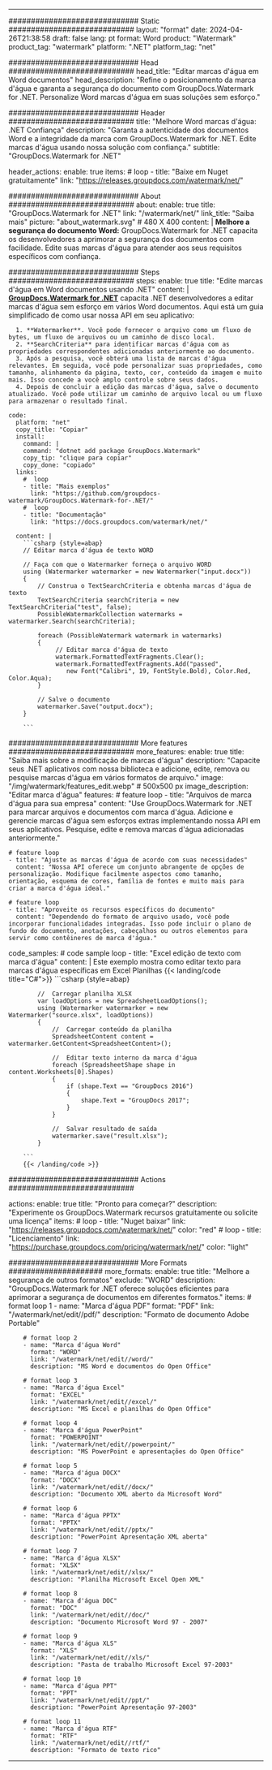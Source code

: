 
---
############################# Static ############################
layout: "format"
date:  2024-04-26T21:38:58
draft: false
lang: pt
format: Word
product: "Watermark"
product_tag: "watermark"
platform: ".NET"
platform_tag: "net"

############################# Head ############################
head_title: "Editar marcas d'água em Word documentos"
head_description: "Refine o posicionamento da marca d'água e garanta a segurança do documento com GroupDocs.Watermark for .NET. Personalize Word marcas d'água em suas soluções sem esforço."

############################# Header ############################
title: "Melhore Word marcas d'água: .NET Confiança" 
description: "Garanta a autenticidade dos documentos Word e a integridade da marca com GroupDocs.Watermark for .NET. Edite marcas d'água usando nossa solução com confiança."
subtitle: "GroupDocs.Watermark for .NET" 

header_actions:
  enable: true
  items:
    #  loop
    - title: "Baixe em Nuget gratuitamente"
      link: "https://releases.groupdocs.com/watermark/net/"
      
############################# About ############################
about:
    enable: true
    title: "GroupDocs.Watermark for .NET"
    link: "/watermark/net/"
    link_title: "Saiba mais"
    picture: "about_watermark.svg" # 480 X 400
    content: |
       **Melhore a segurança do documento Word:** GroupDocs.Watermark for .NET capacita os desenvolvedores a aprimorar a segurança dos documentos com facilidade. Edite suas marcas d'água para atender aos seus requisitos específicos com confiança.

############################# Steps ############################
steps:
    enable: true
    title: "Edite marcas d'água em Word documentos usando .NET"
    content: |
      **[GroupDocs.Watermark for .NET](https://products.groupdocs.com/watermark/net/)** capacita .NET desenvolvedores a editar marcas d'água sem esforço em vários Word documentos. Aqui está um guia simplificado de como usar nossa API em seu aplicativo:
      
      1. **Watermarker**. Você pode fornecer o arquivo como um fluxo de bytes, um fluxo de arquivos ou um caminho de disco local.
      2. **SearchCriteria** para identificar marcas d'água com as propriedades correspondentes adicionadas anteriormente ao documento.
      3. Após a pesquisa, você obterá uma lista de marcas d'água relevantes. Em seguida, você pode personalizar suas propriedades, como tamanho, alinhamento da página, texto, cor, conteúdo da imagem e muito mais. Isso concede a você amplo controle sobre seus dados.
      4. Depois de concluir a edição das marcas d'água, salve o documento atualizado. Você pode utilizar um caminho de arquivo local ou um fluxo para armazenar o resultado final.
   
    code:
      platform: "net"
      copy_title: "Copiar"
      install:
        command: |
        command: "dotnet add package GroupDocs.Watermark"
        copy_tip: "clique para copiar"
        copy_done: "copiado"
      links:
        #  loop
        - title: "Mais exemplos"
          link: "https://github.com/groupdocs-watermark/GroupDocs.Watermark-for-.NET/"
        #  loop
        - title: "Documentação"
          link: "https://docs.groupdocs.com/watermark/net/"
          
      content: |
        ```csharp {style=abap}
        // Editar marca d'água de texto WORD

        // Faça com que o Watermarker forneça o arquivo WORD
        using (Watermarker watermarker = new Watermarker("input.docx"))
        {
            // Construa o TextSearchCriteria e obtenha marcas d'água de texto
            TextSearchCriteria searchCriteria = new TextSearchCriteria("test", false);
            PossibleWatermarkCollection watermarks = watermarker.Search(searchCriteria);

            foreach (PossibleWatermark watermark in watermarks)
            {
                 // Editar marca d'água de texto
                 watermark.FormattedTextFragments.Clear();
                 watermark.FormattedTextFragments.Add("passed", 
                    new Font("Calibri", 19, FontStyle.Bold), Color.Red, Color.Aqua);
            }

            // Salve o documento
            watermarker.Save("output.docx");
        }
        
        ```            

############################# More features ############################
more_features:
  enable: true
  title: "Saiba mais sobre a modificação de marcas d'água"
  description: "Capacite seus .NET aplicativos com nossa biblioteca e adicione, edite, remova ou pesquise marcas d'água em vários formatos de arquivo."
  image: "/img/watermark/features_edit.webp" # 500x500 px
  image_description: "Editar marca d'água"
  features:
    # feature loop
    - title: "Arquivos de marca d'água para sua empresa"
      content: "Use GroupDocs.Watermark for .NET para marcar arquivos e documentos com marca d'água. Adicione e gerencie marcas d'água sem esforços extras implementando nossa API em seus aplicativos. Pesquise, edite e remova marcas d'água adicionadas anteriormente."

    # feature loop
    - title: "Ajuste as marcas d'água de acordo com suas necessidades"
      content: "Nossa API oferece um conjunto abrangente de opções de personalização. Modifique facilmente aspectos como tamanho, orientação, esquema de cores, família de fontes e muito mais para criar a marca d'água ideal."

    # feature loop
    - title: "Aproveite os recursos específicos do documento"
      content: "Dependendo do formato de arquivo usado, você pode incorporar funcionalidades integradas. Isso pode incluir o plano de fundo do documento, anotações, cabeçalhos ou outros elementos para servir como contêineres de marca d'água."
      
  code_samples:
    # code sample loop
    - title: "Excel edição de texto com marca d'água"
      content: |
        Este exemplo mostra como editar texto para marcas d'água específicas em Excel Planilhas
        {{< landing/code title="C#">}}
        ```csharp {style=abap}
        
            //  Carregar planilha XLSX
            var loadOptions = new SpreadsheetLoadOptions();
            using (Watermarker watermarker = new Watermarker("source.xlsx", loadOptions))
            {
                //  Carregar conteúdo da planilha
                SpreadsheetContent content = watermarker.GetContent<SpreadsheetContent>();

                //  Editar texto interno da marca d'água
                foreach (SpreadsheetShape shape in content.Worksheets[0].Shapes)
                {
                    if (shape.Text == "GroupDocs 2016")
                    {
                        shape.Text = "GroupDocs 2017";
                    }
                }

                //  Salvar resultado de saída
                watermarker.save("result.xlsx");
            }

        ```
        {{< /landing/code >}}


############################# Actions ############################

actions:
  enable: true
  title: "Pronto para começar?"
  description: "Experimente os GroupDocs.Watermark recursos gratuitamente ou solicite uma licença"
  items:
    #  loop
    - title: "Nuget baixar"
      link: "https://releases.groupdocs.com/watermark/net/"
      color: "red"
        #  loop
    - title: "Licenciamento"
      link: "https://purchase.groupdocs.com/pricing/watermark/net/"
      color: "light"


############################# More Formats #####################
more_formats:
    enable: true
    title: "Melhore a segurança de outros formatos"
    exclude: "WORD"
    description: "GroupDocs.Watermark for .NET oferece soluções eficientes para aprimorar a segurança de documentos em diferentes formatos."
    items: 
        # format loop 1
        - name: "Marca d'água PDF"
          format: "PDF"
          link: "/watermark/net/edit//pdf/"
          description: "Formato de documento Adobe Portable"

        # format loop 2
        - name: "Marca d'água Word"
          format: "WORD"
          link: "/watermark/net/edit//word/"
          description: "MS Word e documentos do Open Office"
          
        # format loop 3
        - name: "Marca d'água Excel"
          format: "EXCEL"
          link: "/watermark/net/edit//excel/"
          description: "MS Excel e planilhas do Open Office"

        # format loop 4
        - name: "Marca d'água PowerPoint"
          format: "POWERPOINT"
          link: "/watermark/net/edit//powerpoint/"
          description: "MS PowerPoint e apresentações do Open Office"

        # format loop 5
        - name: "Marca d'água DOCX"
          format: "DOCX"
          link: "/watermark/net/edit//docx/"
          description: "Documento XML aberto da Microsoft Word"
          
        # format loop 6
        - name: "Marca d'água PPTX"
          format: "PPTX"
          link: "/watermark/net/edit//pptx/"
          description: "PowerPoint Apresentação XML aberta"
          
        # format loop 7
        - name: "Marca d'água XLSX"
          format: "XLSX"
          link: "/watermark/net/edit//xlsx/"
          description: "Planilha Microsoft Excel Open XML"

        # format loop 8
        - name: "Marca d'água DOC"
          format: "DOC"
          link: "/watermark/net/edit//doc/"
          description: "Documento Microsoft Word 97 - 2007"

        # format loop 9
        - name: "Marca d'água XLS"
          format: "XLS"
          link: "/watermark/net/edit//xls/"
          description: "Pasta de trabalho Microsoft Excel 97-2003"

        # format loop 10
        - name: "Marca d'água PPT"
          format: "PPT"
          link: "/watermark/net/edit//ppt/"
          description: "PowerPoint Apresentação 97-2003"

        # format loop 11
        - name: "Marca d'água RTF"
          format: "RTF"
          link: "/watermark/net/edit//rtf/"
          description: "Formato de texto rico"

---